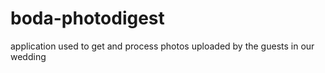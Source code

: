 # boda-photodigest
application used to get and process photos uploaded by the guests in our wedding

